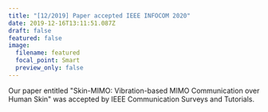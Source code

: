 ```yaml
---
title: "[12/2019] Paper accepted IEEE INFOCOM 2020"
date: 2019-12-16T13:11:51.087Z
draft: false
featured: false
image:
  filename: featured
  focal_point: Smart
  preview_only: false
---
```

Our paper entitled "Skin-MIMO: Vibration-based MIMO Communication over Human Skin" was accepted by IEEE Communication Surveys and Tutorials.